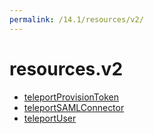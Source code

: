 ```yaml
---
permalink: /14.1/resources/v2/
---
```


# resources.v2



* [teleportProvisionToken](teleportProvisionToken.md)
* [teleportSAMLConnector](teleportSAMLConnector.md)
* [teleportUser](teleportUser.md)